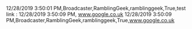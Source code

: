 12/28/2019 3:50:01 PM,Broadcaster,RamblingGeek,ramblinggeek,True,test
link : 12/28/2019 3:50:09 PM, www.google.co.uk
12/28/2019 3:50:09 PM,Broadcaster,RamblingGeek,ramblinggeek,True,www.google.co.uk
